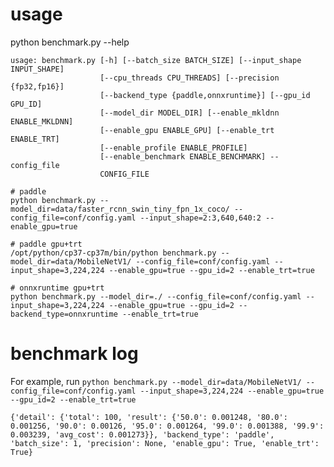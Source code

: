 # usage
python benchmark.py --help
```
usage: benchmark.py [-h] [--batch_size BATCH_SIZE] [--input_shape INPUT_SHAPE]
                    [--cpu_threads CPU_THREADS] [--precision {fp32,fp16}]
                    [--backend_type {paddle,onnxruntime}] [--gpu_id GPU_ID]
                    [--model_dir MODEL_DIR] [--enable_mkldnn ENABLE_MKLDNN]
                    [--enable_gpu ENABLE_GPU] [--enable_trt ENABLE_TRT]
                    [--enable_profile ENABLE_PROFILE]
                    [--enable_benchmark ENABLE_BENCHMARK] --config_file
                    CONFIG_FILE
```

```
# paddle
python benchmark.py --model_dir=data/faster_rcnn_swin_tiny_fpn_1x_coco/ --config_file=conf/config.yaml --input_shape=2:3,640,640:2 --enable_gpu=true 

# paddle gpu+trt
/opt/python/cp37-cp37m/bin/python benchmark.py --model_dir=data/MobileNetV1/ --config_file=conf/config.yaml --input_shape=3,224,224 --enable_gpu=true --gpu_id=2 --enable_trt=true

# onnxruntime gpu+trt
python benchmark.py --model_dir=./ --config_file=conf/config.yaml --input_shape=3,224,224 --enable_gpu=true --gpu_id=2 --backend_type=onnxruntime --enable_trt=true
```

# benchmark log

For example, run ```python benchmark.py --model_dir=data/MobileNetV1/ --config_file=conf/config.yaml --input_shape=3,224,224 --enable_gpu=true --gpu_id=2 --enable_trt=true```

```
{'detail': {'total': 100, 'result': {'50.0': 0.001248, '80.0': 0.001256, '90.0': 0.00126, '95.0': 0.001264, '99.0': 0.001388, '99.9': 0.003239, 'avg_cost': 0.001273}}, 'backend_type': 'paddle', 'batch_size': 1, 'precision': None, 'enable_gpu': True, 'enable_trt': True}
```
